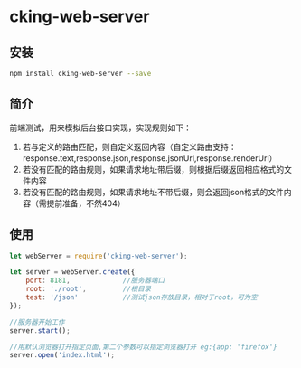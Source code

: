 # cking-web-server

## 安装

```bash
npm install cking-web-server --save
```

## 简介
前端测试，用来模拟后台接口实现，实现规则如下：

1. 若与定义的路由匹配，则自定义返回内容（自定义路由支持：response.text,response.json,response.jsonUrl,response.renderUrl）
2. 若没有匹配的路由规则，如果请求地址带后缀，则根据后缀返回相应格式的文件内容
3. 若没有匹配的路由规则，如果请求地址不带后缀，则会返回json格式的文件内容（需提前准备，不然404）

## 使用

```javascript
let webServer = require('cking-web-server');

let server = webServer.create({
    port: 8181,             //服务器端口
    root: './root',         //根目录
    test: '/json'           //测试json存放目录，相对于root，可为空
});

//服务器开始工作
server.start();

//用默认浏览器打开指定页面,第二个参数可以指定浏览器打开 eg:{app: 'firefox'}
server.open('index.html');
```
